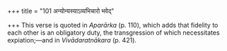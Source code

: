 +++
title = "101 अन्योन्यस्याऽव्यभिचारो भवेद्"

+++
This verse is quoted in *Aparārka* (p. 110), which adds that fidelity to
each other is an obligatory duty, the transgression of which
necessitates expiation;—and in *Vivādaratnākara* (p. 421).
